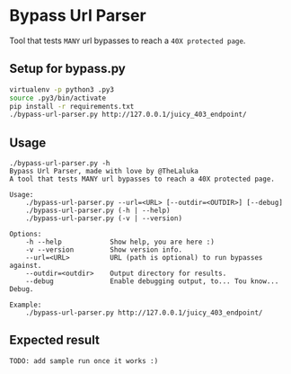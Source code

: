 # Bypass Url Parser

Tool that tests `MANY` url bypasses to reach a `40X protected page`.


## Setup for bypass.py

```bash
virtualenv -p python3 .py3
source .py3/bin/activate
pip install -r requirements.txt
./bypass-url-parser.py http://127.0.0.1/juicy_403_endpoint/
```


## Usage

```
./bypass-url-parser.py -h
Bypass Url Parser, made with love by @TheLaluka
A tool that tests MANY url bypasses to reach a 40X protected page.

Usage:
    ./bypass-url-parser.py --url=<URL> [--outdir=<OUTDIR>] [--debug]
    ./bypass-url-parser.py (-h | --help)
    ./bypass-url-parser.py (-v | --version)

Options:
    -h --help            Show help, you are here :)
    -v --version         Show version info.
    --url=<URL>          URL (path is optional) to run bypasses against.
    --outdir=<outdir>    Output directory for results.
    --debug              Enable debugging output, to... Tou know... Debug.

Example:
    ./bypass-url-parser.py http://127.0.0.1/juicy_403_endpoint/
```


## Expected result

```
TODO: add sample run once it works :)
```
